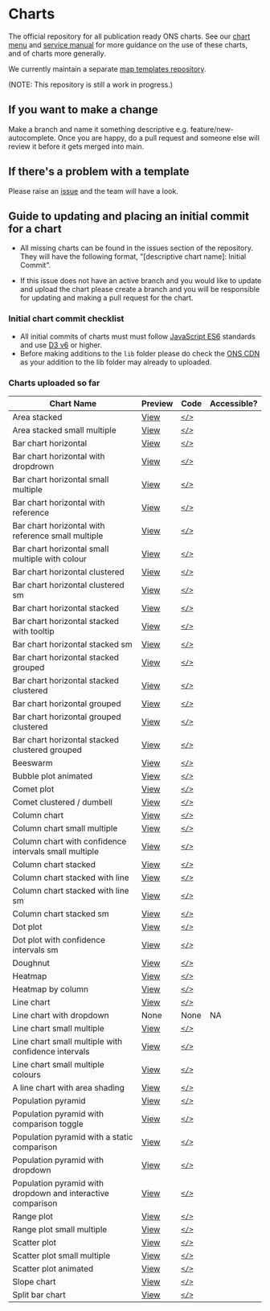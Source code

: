 # Charts

The official repository for all publication ready ONS charts. See our [chart menu](https://onsvisual.github.io/Charts/chart-menu/) and [service manual](https://service-manual.ons.gov.uk/data-visualisation) for more guidance on the use of these charts, and of charts more generally.

We currently maintain a separate [map templates repository](https://github.com/ONSvisual/maptemplates).

(NOTE: This repository is still a work in progress.)

## If you want to make a change
Make a branch and name it something descriptive e.g. feature/new-autocomplete. Once you are happy, do a pull request and someone else will review it before it gets merged into main.

## If there's a problem with a template
Please raise an [issue](https://github.com/ONSvisual/Charts/issues) and the team will have a look.

## Guide to updating and placing an initial commit for a chart

- All missing charts can be found in the issues section of the repository. They will have the following format, "[descriptive chart name]: Initial Commit".

- If this issue does not have an active branch and you would like to update and upload the chart please create a branch and you will be responsible for updating and making a pull request for the chart.

### Initial chart commit checklist

- All initial commits of charts must must follow [JavaScript ES6](https://www.w3schools.com/js/js_es6.asp) standards and use [D3 v6](https://observablehq.com/@d3/d3v6-migration-guide) or higher.
- Before making additions to the `lib` folder please do check the [ONS CDN](https://github.com/ONSdigital/cdn.ons.gov.uk-vendor) as your addition to the lib folder may already to uploaded.

### Charts uploaded so far

| Chart Name                                                  | Preview                                                                                                 | Code        | Accessible? |
| ----------------------------------------------------------- | ------------------------------------------------------------------------------------------------------- | ----------- | ----------- |
| Area stacked                                                | [View](https://onsvisual.github.io/Charts/area-stacked/)                                                | [`</>`](https://github.com/ONSvisual/Charts/tree/main/area-stacked/)                                                |             |
| Area stacked small multiple                                 | [View](https://onsvisual.github.io/Charts/area-stacked-sm/)                                             | [`</>`](https://github.com/ONSvisual/Charts/tree/main/area-stacked-sm/)                                             |             |
| Bar chart horizontal                                        | [View](https://onsvisual.github.io/Charts/bar-chart-horizontal/)                                        | [`</>`](https://github.com/ONSvisual/Charts/tree/main/bar-chart-horizontal/)                                        |             |
| Bar chart horizontal with dropdrown                         | [View](https://onsvisual.github.io/Charts/bar-chart-horizontal-with-dropdown/)                          | [`</>`](https://github.com/ONSvisual/Charts/tree/main/bar-chart-horizontal-with-dropdown/)                          |             |
| Bar chart horizontal small multiple                         | [View](https://onsvisual.github.io/Charts/bar-chart-horizontal-sm/)                                     | [`</>`](https://github.com/ONSvisual/Charts/tree/main/bar-chart-horizontal-sm/)                                     |             |
| Bar chart horizontal with reference                         | [View](https://onsvisual.github.io/Charts/bar-chart-horizontal-with-reference-line/)                    | [`</>`](https://github.com/ONSvisual/Charts/tree/main/bar-chart-horizontal-with-reference-line/)                    |             |
| Bar chart horizontal with reference small multiple          | [View](https://onsvisual.github.io/Charts/bar-chart-horizontal-with-reference-sm/)                      | [`</>`](https://github.com/ONSvisual/Charts/tree/main/bar-chart-horizontal-with-reference-sm/)                      |             |
| Bar chart horizontal small multiple with colour             | [View](https://onsvisual.github.io/Charts/bar-chart-horizontal-sm-colour/)                              | [`</>`](https://github.com/ONSvisual/Charts/tree/main/bar-chart-horizontal-sm-colour/)                              |             |
| Bar chart horizontal clustered                              | [View](https://onsvisual.github.io/Charts/bar-chart-horizontal-clustered/)                              | [`</>`](https://github.com/ONSvisual/Charts/tree/main/bar-chart-horizontal-clustered/)                              |             |
| Bar chart horizontal clustered sm                           | [View](https://onsvisual.github.io/Charts/bar-chart-horizontal-clustered-sm/)                           | [`</>`](https://github.com/ONSvisual/Charts/tree/main/bar-chart-horizontal-clustered-sm/)                           |             |
| Bar chart horizontal stacked                                | [View](https://onsvisual.github.io/Charts/bar-chart-horizontal-stacked/)                                | [`</>`](https://github.com/ONSvisual/Charts/tree/main/bar-chart-horizontal-stacked/)                                |             |
| Bar chart horizontal stacked with tooltip                   | [View](https://onsvisual.github.io/Charts/bar-chart-horizontal-stacked-with-tooltip/)                   | [`</>`](https://github.com/ONSvisual/Charts/tree/main/bar-chart-horizontal-stacked-with-tooltip/)                   |             |
| Bar chart horizontal stacked sm                             | [View](https://onsvisual.github.io/Charts/bar-chart-horizontal-stacked-sm/)                             | [`</>`](https://github.com/ONSvisual/Charts/tree/main/bar-chart-horizontal-stacked-sm/)                             |             |
| Bar chart horizontal stacked grouped                        | [View](https://onsvisual.github.io/Charts/bar-chart-horizontal-stacked-grouped/)                        | [`</>`](https://github.com/ONSvisual/Charts/tree/main/bar-chart-horizontal-stacked-grouped/)                        |             |
| Bar chart horizontal stacked clustered                      | [View](https://onsvisual.github.io/Charts/bar-chart-horizontal-stacked-clustered/)                      | [`</>`](https://github.com/ONSvisual/Charts/tree/main/bar-chart-horizontal-stacked-clustered/)                      |             |
| Bar chart horizontal grouped                                | [View](https://onsvisual.github.io/Charts/bar-chart-horizontal-grouped/)                                | [`</>`](https://github.com/ONSvisual/Charts/tree/main/bar-chart-horizontal-grouped/)                                |             |
| Bar chart horizontal grouped clustered                      | [View](https://onsvisual.github.io/Charts/bar-chart-horizontal-grouped-clustered/)                      | [`</>`](https://github.com/ONSvisual/Charts/tree/main/bar-chart-horizontal-grouped-clustered/)                      |             |
| Bar chart horizontal stacked clustered grouped              | [View](https://onsvisual.github.io/Charts/bar-chart-horizontal-stacked-clustered-grouped/)              | [`</>`](https://github.com/ONSvisual/Charts/tree/main/bar-chart-horizontal-stacked-clustered-grouped/)              |             |
| Beeswarm  | [View](https://onsvisual.github.io/Charts/beeswarm/)| [`</>`](https://github.com/ONSvisual/Charts/tree/main/beeswarm)| |
| Bubble plot animated                                        | [View](https://onsvisual.github.io/Charts/bubble-chart-animated/)                                       | [`</>`](https://github.com/ONSvisual/Charts/tree/main/bubble-chart-animated/)                                       |             |
| Comet plot                                                  | [View](https://onsvisual.github.io/Charts/comet-plot/)                                                  | [`</>`](https://github.com/ONSvisual/Charts/tree/main/comet-plot/)                                                  |             |
| Comet clustered / dumbell                                   | [View](https://onsvisual.github.io/Charts/comet-clustered/)                                             | [`</>`](https://github.com/ONSvisual/Charts/tree/main/comet-clustered/)                                             |             |
| Column chart                                                | [View](https://onsvisual.github.io/Charts/column-chart/)                                                | [`</>`](https://github.com/ONSvisual/Charts/tree/main/column-chart/)                                                |             |
| Column chart small multiple                                 | [View](https://onsvisual.github.io/Charts/column-chart-sm/)                                             | [`</>`](https://github.com/ONSvisual/Charts/tree/main/column-chart-sm/)                                             |             |
| Column chart with confidence intervals small multiple       | [View](https://onsvisual.github.io/Charts/column-chart-with-ci-sm/)                                     | [`</>`](https://github.com/ONSvisual/Charts/tree/main/column-chart-with-ci-sm/)                                     |             |
| Column chart stacked                                        | [View](https://onsvisual.github.io/Charts/column-chart-stacked/)                                        | [`</>`](https://github.com/ONSvisual/Charts/tree/main/column-chart-stacked/)                                        |             |
| Column chart stacked with line                              | [View](https://onsvisual.github.io/Charts/column-chart-stacked-with-line/)                              | [`</>`](https://github.com/ONSvisual/Charts/tree/main/column-chart-stacked-with-line/)                              |             |
| Column chart stacked with line sm                           | [View](https://onsvisual.github.io/Charts/column-chart-stacked-with-line-sm/)                           | [`</>`](https://github.com/ONSvisual/Charts/tree/main/column-chart-stacked-with-line-sm/)                           |             |
| Column chart stacked sm                                     | [View](https://onsvisual.github.io/Charts/column-chart-stacked-sm/)                                     | [`</>`](https://github.com/ONSvisual/Charts/tree/main/column-chart-stacked-sm/)                                     |             |
| Dot plot                                                    | [View](https://onsvisual.github.io/Charts/dot-plot/)                                                    | [`</>`](https://github.com/ONSvisual/Charts/tree/main/dot-plot/)                                                    |             |
| Dot plot with confidence intervals sm                       | [View](https://onsvisual.github.io/Charts/dot-plot-with-ci-sm/)                                         | [`</>`](https://github.com/ONSvisual/Charts/tree/main/dot-plot-with-ci-sm/)                                         |             |
| Doughnut                                                    | [View](https://onsvisual.github.io/Charts/doughnut/)                                                    | [`</>`](https://github.com/ONSvisual/Charts/tree/main/doughnut/)                                                    |             |
| Heatmap                                                     | [View](https://onsvisual.github.io/Charts/heatmap/)                                                     | [`</>`](https://github.com/ONSvisual/Charts/tree/main/heatmap/)                                                     |             |
| Heatmap by column                                           | [View](https://onsvisual.github.io/Charts/heatmap-per-column/)                                          | [`</>`](https://github.com/ONSvisual/Charts/tree/main/heatmap-per-column/)                                          |             |
| Line chart                                                  | [View](https://onsvisual.github.io/Charts/line-chart/)                                                  | [`</>`](https://github.com/ONSvisual/Charts/tree/main/line-chart/)                                                  |             |
| Line chart with dropdown                                    | None                                                                                                    | None                                                                                                                | NA          |
| Line chart small multiple                                   | [View](https://onsvisual.github.io/Charts/line-chart-sm/)                                               | [`</>`](https://github.com/ONSvisual/Charts/tree/main/line-chart-sm/)                                               |             |
| Line chart small multiple with confidence intervals         | [View](https://onsvisual.github.io/Charts/line-chart-with-ci-sm/)                                       | [`</>`](https://github.com/ONSvisual/Charts/tree/main/line-chart-with-ci-sm/)                                       |             |
| Line chart small multiple colours                           | [View](https://onsvisual.github.io/Charts/line-chart-sm-colours/)                                       | [`</>`](https://github.com/ONSvisual/Charts/tree/main/line-chart-sm-colours/)                                       |             |
| A line chart with area shading                              | [View](https://onsvisual.github.io/Charts/line-chart-with-area/)                                        | [`</>`](https://github.com/ONSvisual/Charts/tree/main/line-chart-with-area/)                                        |             |
| Population pyramid                                          | [View](https://onsvisual.github.io/Charts/population-pyramid-static/)                                   | [`</>`](https://github.com/ONSvisual/Charts/tree/main/population-pyramid-static/)                                   |             |
| Population pyramid with comparison toggle                   | [View](https://onsvisual.github.io/Charts/population-pyramid-with-comparison-toggle/)                   | [`</>`](https://github.com/ONSvisual/Charts/tree/main/population-pyramid-with-comparison-toggle/)                   |             |
| Population pyramid with a static comparison                 | [View](https://onsvisual.github.io/Charts/population-pyramid-static-with-comparison/)                   | [`</>`](https://github.com/ONSvisual/Charts/tree/main/population-pyramid-static-with-comparison/)                   |             |
| Population pyramid with dropdown                            | [View](https://onsvisual.github.io/Charts/population-pyramid-with-dropdown/)                            | [`</>`](https://github.com/ONSvisual/Charts/tree/main/population-pyramid-with-dropdown/)                            |             |
| Population pyramid with dropdown and interactive comparison | [View](https://onsvisual.github.io/Charts/population-pyramid-with-dropdown-and-interactive-comparison/) | [`</>`](https://github.com/ONSvisual/Charts/tree/main/population-pyramid-with-dropdown-and-interactive-comparison/) |             |
| Range plot                                                  | [View](https://onsvisual.github.io/Charts/range-plot/)                                                  | [`</>`](https://github.com/ONSvisual/Charts/tree/main/range-plot/)                                                  |             |
| Range plot small multiple |[View](https://onsvisual.github.io/Charts/range-plot-sm/) | [`</>`](https://github.com/ONSvisual/Charts/tree/main/range-plot-sm) | | 
| Scatter plot                                                | [View](https://onsvisual.github.io/Charts/scatter-plot/)                                                | [`</>`](https://github.com/ONSvisual/Charts/tree/main/scatter-plot/)                                                |             |
| Scatter plot small multiple                                 | [View](https://onsvisual.github.io/Charts/scatter-plot-sm/)                                             | [`</>`](https://github.com/ONSvisual/Charts/tree/main/scatter-plot-sm/)                                             |             |
| Scatter plot animated                                       | [View](https://onsvisual.github.io/Charts/scatter-plot-animated/)                                       | [`</>`](https://github.com/ONSvisual/Charts/tree/main/scatter-plot-animated/)                                       |             |
| Slope chart                                                 | [View](https://onsvisual.github.io/Charts/slope-chart/)                                                 | [`</>`](https://github.com/ONSvisual/Charts/tree/main/slope-chart/)                                                 |             |
| Split bar chart                                             | [View](https://onsvisual.github.io/Charts/split-bar-chart/)                                             | [`</>`](https://github.com/ONSvisual/Charts/tree/main/split-bar-chart/)                                             |             |
